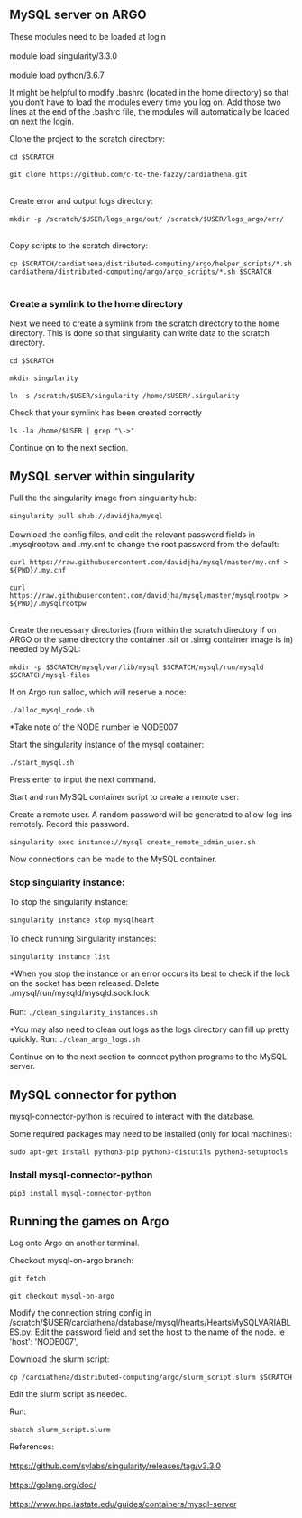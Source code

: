 ## MySQL server on ARGO
These modules need to be loaded at login
<br></br>
module load singularity/3.3.0
<br></br>
module load  python/3.6.7

It might be helpful to modify .bashrc (located in the home directory) so that you don’t have to load the modules every time you log on.
Add those two lines at the end of the .bashrc file, the modules will automatically be loaded on next the login.

Clone the project to the scratch directory:
<br></br>
`cd $SCRATCH`
<br></br>
`git clone https://github.com/c-to-the-fazzy/cardiathena.git`
<br></br>

Create error and output logs directory:
<br></br>
`mkdir -p /scratch/$USER/logs_argo/out/ /scratch/$USER/logs_argo/err/`
<br></br>

Copy scripts to the scratch directory:
<br></br>
`cp $SCRATCH/cardiathena/distributed-computing/argo/helper_scripts/*.sh cardiathena/distributed-computing/argo/argo_scripts/*.sh $SCRATCH`
<br></br>

### Create a symlink to the home directory

Next we need to create a symlink from the scratch directory to the home directory. This is done so that singularity can write data to the scratch directory.
<br></br>
`cd $SCRATCH`
<br></br>
`mkdir singularity`
<br></br>
`ln -s /scratch/$USER/singularity /home/$USER/.singularity `

Check that your symlink has been created correctly
<br></br>
`ls -la /home/$USER | grep "\->"`

Continue on to the next section.

## MySQL server within singularity
Pull the the singularity image from singularity hub:
<br></br>
`singularity pull shub://davidjha/mysql`
<br></br>
Download the config files, and edit the relevant password fields in .mysqlrootpw and .my.cnf to change the root password from the default:
<br></br>
`curl https://raw.githubusercontent.com/davidjha/mysql/master/my.cnf > ${PWD}/.my.cnf`
<br></br>
`curl https://raw.githubusercontent.com/davidjha/mysql/master/mysqlrootpw > ${PWD}/.mysqlrootpw`
<br></br>

Create the necessary directories (from within the scratch directory if on ARGO or the same directory the container .sif or .simg container image is in) needed by MySQL:
<br></br>
`mkdir -p $SCRATCH/mysql/var/lib/mysql $SCRATCH/mysql/run/mysqld $SCRATCH/mysql-files`

If on Argo run salloc, which will reserve a node:
<br></br>
`./alloc_mysql_node.sh`

*Take note of the NODE number ie NODE007

Start the singularity instance of the mysql container:
<br></br>
`./start_mysql.sh`

Press enter to input the next command.

Start and run MySQL container script to create a remote user:

Create a remote user. A random password will be generated to allow log-ins remotely. Record this password.
<br></br>
`singularity exec instance://mysql create_remote_admin_user.sh`

Now connections can be made to the MySQL container.

### Stop singularity instance:
To stop the singularity instance:
<br></br>
`singularity instance stop mysqlheart`
<br></br>
To check running Singularity instances:
<br></br>
`singularity instance list`

*When you stop the instance or an error occurs its best to check if the lock on the socket has been released. Delete ./mysql/run/mysqld/mysqld.sock.lock
<br></br>
Run:
`./clean_singularity_instances.sh`

*You may also need to clean out logs as the logs directory can fill up pretty quickly.
Run:
`./clean_argo_logs.sh`

Continue on to the next section to connect python programs to the MySQL server.

## MySQL connector for python
mysql-connector-python is required to interact with the database.

Some required packages may need to be installed (only for local machines):
<br></br>
`sudo apt-get install python3-pip python3-distutils python3-setuptools`

### Install mysql-connector-python
`pip3 install mysql-connector-python`

## Running the games on Argo
Log onto Argo on another terminal.

Checkout mysql-on-argo branch:
<br></br>
`git fetch`
<br></br>
`git checkout mysql-on-argo`


Modify the connection string config in /scratch/$USER/cardiathena/database/mysql/hearts/HeartsMySQLVARIABLES.py:
Edit the password field and set the host to the name of the node. ie 'host': 'NODE007',

Download the slurm script:
<br></br>
`cp /cardiathena/distributed-computing/argo/slurm_script.slurm $SCRATCH`

Edit the slurm script as needed.

Run:
<br></br>
`sbatch slurm_script.slurm`


References:
<br></br>
https://github.com/sylabs/singularity/releases/tag/v3.3.0
<br></br>
https://golang.org/doc/
<br></br>
https://www.hpc.iastate.edu/guides/containers/mysql-server
